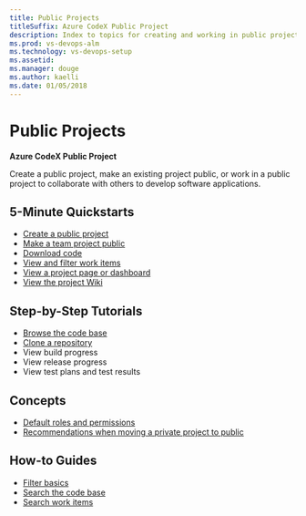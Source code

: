 ```yaml
---
title: Public Projects 
titleSuffix: Azure CodeX Public Project 
description: Index to topics for creating and working in public projects for Visual Studio Team Services (VSTS)
ms.prod: vs-devops-alm
ms.technology: vs-devops-setup
ms.assetid:  
ms.manager: douge
ms.author: kaelli
ms.date: 01/05/2018
---
```


# Public Projects 

**Azure CodeX Public Project**

Create a public project, make an existing project public, or work in a public project to collaborate with others to develop software applications.  


## 5-Minute Quickstarts  

* [Create a public project](create-public-project.md)
* [Make a team project public](make-project-public.md)
* [Download code](download-code-public.md)
* [View and filter work items](view-filter-work-items-public.md)
* [View a project page or dashboard](view-project-dashboard-public.md)
* [View the project Wiki](view-wiki-public.md) 

## Step-by-Step Tutorials

* [Browse the code base](browse-code-public.md)
* [Clone a repository](clone-git-repo-public.md)
* View build progress  
* View release progress  
* View test plans and test results  
 
## Concepts
* [Default roles and permissions](default-roles-access-public.md) 
* [Recommendations when moving a private project to public](recommendations-make-project-public.md)

## How-to Guides
* [Filter basics](../work/backlogs/filter-backlogs.md?toc=/vsts/public/toc.json&bc=/vsts/public/breadcrumb/toc.json)  
* [Search the code base](../search/code/code-search.md?toc=/vsts/public/toc.json&bc=/vsts/public/breadcrumb/toc.json)  
* [Search work items](../search/workitem/work-item-search.md?toc=/vsts/public/toc.json&bc=/vsts/public/breadcrumb/toc.json)   

